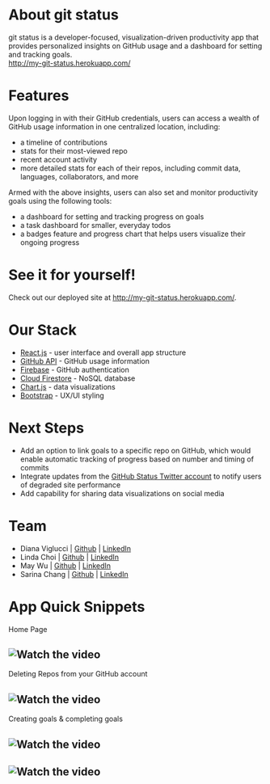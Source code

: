 # About git status
git status is a developer-focused, visualization-driven productivity app that provides personalized insights on GitHub usage and a dashboard for setting and tracking goals.
<br /> http://my-git-status.herokuapp.com/

# Features

Upon logging in with their GitHub credentials, users can access a wealth of GitHub usage information in one centralized location, including:
* a timeline of contributions
* stats for their most-viewed repo
* recent account activity
* more detailed stats for each of their repos, including commit data, languages, collaborators, and more

Armed with the above insights, users can also set and monitor productivity goals using the following tools:
* a dashboard for setting and tracking progress on goals
* a task dashboard for smaller, everyday todos
* a badges feature and progress chart that helps users visualize their ongoing progress

# See it for yourself!

Check out our deployed site at http://my-git-status.herokuapp.com/.

# Our Stack

* [React.js](https://reactjs.org/) - user interface and overall app structure
* [GitHub API](https://docs.github.com/en/rest) - GitHub usage information
* [Firebase](https://firebase.google.com/) - GitHub authentication
* [Cloud Firestore](https://firebase.google.com/products/firestore?gclid=Cj0KCQjw_4-SBhCgARIsAAlegrWsM62axrFi1BIP77Dp4CzeMuMvoLCY_hhyScEIJNs0muWVMFJ1xk4aAitXEALw_wcB&gclsrc=aw.ds) - NoSQL database
* [Chart.js](https://www.chartjs.org/) - data visualizations
* [Bootstrap](https://getbootstrap.com/) - UX/UI styling

# Next Steps
* Add an option to link goals to a specific repo on GitHub, which would enable automatic tracking of progress based on number and timing of commits
* Integrate updates from the [GitHub Status Twitter account](https://twitter.com/githubstatus?ref_src=twsrc%5Egoogle%7Ctwcamp%5Eserp%7Ctwgr%5Eauthor) to notify users of degraded site performance
* Add capability for sharing data visualizations on social media

# Team
* Diana Viglucci | [Github](https://github.com/dviglucci) | [LinkedIn](https://www.linkedin.com/in/diana-viglucci/)
* Linda Choi | [Github](https://github.com/choi2010) | [LinkedIn](https://www.linkedin.com/in/lindachoi/)
* May Wu | [Github](https://github.com/maycwu) | [LinkedIn](https://www.linkedin.com/in/maywu95/)
* Sarina Chang | [Github](https://github.com/s-arina) | [LinkedIn](https://www.linkedin.com/in/sarinachang/)

# App Quick Snippets
Home Page
## ![Watch the video](https://videoapi-muybridge.vimeocdn.com/animated-thumbnails/image/f64841a6-de5f-4438-b4fc-1f34ff357e17.gif?ClientID=vimeo-core-prod&Date=1649120236&Signature=87ecc0d5251a25c1ab8f1303eb49c0732094872d)

Deleting Repos from your GitHub account
## ![Watch the video](https://videoapi-muybridge.vimeocdn.com/animated-thumbnails/image/c5a2a4c5-2191-43cc-bdbd-76cf9471421f.gif?ClientID=vimeo-core-prod&Date=1649120236&Signature=43dff740b22b304fae79ebe07bd168b5f18682e8)

Creating goals & completing goals
## ![Watch the video](https://videoapi-muybridge.vimeocdn.com/animated-thumbnails/image/9bdfcdc1-9751-4f09-9a2c-a5d72498ba37.gif?ClientID=vimeo-core-prod&Date=1649120236&Signature=214b6ebb700fd2900ebcbfe583b249dcb2bc0a97)
## ![Watch the video](https://videoapi-muybridge.vimeocdn.com/animated-thumbnails/image/544289bb-05b1-42e0-afb0-216b6ada9ddc.gif?ClientID=vimeo-core-prod&Date=1649120236&Signature=ddb9f5000d5237537fcbf521924284f227a88d7e)

